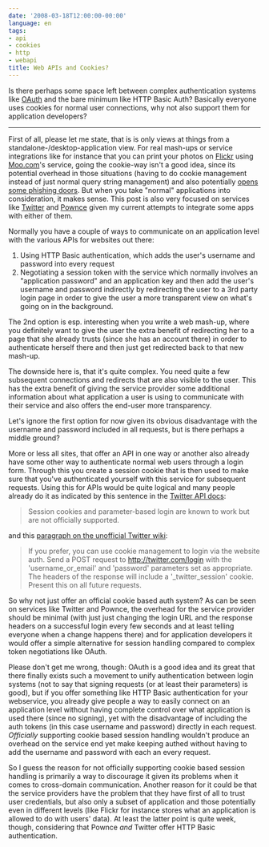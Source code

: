 ```yaml
---
date: '2008-03-18T12:00:00-00:00'
language: en
tags:
- api
- cookies
- http
- webapi
title: Web APIs and Cookies?
---
```



Is there perhaps some space left between complex authentication systems like [OAuth](http://oauth.net/) and the bare minimum like HTTP Basic Auth? Basically everyone uses cookies for normal user connections, why not also support them for application developers?

-------------------------------

First of all, please let me state, that is is only views at things from a standalone-/desktop-application view. For real mash-ups or service integrations like for instance that you can print your photos on [Flickr](http://flickr.com) using [Moo.com](http://moo.com/)'s service, going the cookie-way isn't a good idea, since its potential overhead in those situations (having to do cookie management instead of just normal query string management) and also potentially [opens some phishing doors](http://blog.monstuff.com/archives/000296.html). But when you take "normal" applications into consideration, it makes sense. This post is also very focused on services like [Twitter](http://twitter.com) and [Pownce](http://pownce.com) given my current attempts to integrate some apps with either of them.

Normally you have a couple of ways to communicate on an application level with the various APIs for websites out there:

1.  Using HTTP Basic authentication, which adds the user's username and password into every request
2.  Negotiating a session token with the service which normally involves an "application password" and an application key and then add the user's username and password indirectly by redirecting the user to a 3rd party login page in order to give the user a more transparent view on what's going on in the background.

The 2nd option is esp. interesting when you write a web mash-up, where you definitely want to give the user the extra benefit of redirecting her to a page that she already trusts (since she has an account there) in order to authenticate herself there and then just get redirected back to that new mash-up. 

The downside here is, that it's quite complex. You need quite a few subsequent connections and redirects that are also visible to the user. This has the extra benefit of giving the service provider some additional information about what application a user is using to communicate with their service and also offers the end-user more transparency. 

Let's ignore the first option for now given its obvious disadvantage with the username and password included in all requests, but is there perhaps a middle ground? 

More or less all sites, that offer an API in one way or another also already have some other way to authenticate normal web users through a login form. Through this you create a session cookie that is then used to make sure that you've authenticated yourself with this service for subsequent requests. Using this for APIs would be quite logical and many people already do it as indicated by this sentence in the [Twitter API docs](http://groups.google.com/group/twitter-development-talk/web/api-documentation):

> Session cookies and parameter-based login are known to work but are not officially supported.

and this [paragraph on the unofficial Twitter wiki](http://twitter.pbwiki.com/API+Docs#LoginAuthorization):

> If you prefer, you can use cookie management to login via the website auth. Send a POST request to http://twitter.com/login with the 'username\_or\_email' and 'password' parameters set as appropriate. The headers of the response will include a '\_twitter\_session' cookie. Present this on all future requests.

So why not just offer an official cookie based auth system? As can be seen on services like Twitter and Pownce, the overhead for the service provider should be minimal (with just just changing the login URL and the response headers on a successful login every few seconds and at least telling everyone when a change happens there) and for application developers it would offer a simple alternative for session handling compared to complex token negotiations like OAuth. 

Please don't get me wrong, though: OAuth is a good idea and its great that there finally exists such a movement to unify authentication between login systems (not to say that signing requests (or at least their parameters) is good), but if you offer something like HTTP Basic authentication for your webservice, you already give people a way to easily connect on an application level without having complete control over what application is used there (since no signing), yet with the disadvantage of including the auth tokens (in this case username and password) directly in each request. *Officially* supporting cookie based session handling wouldn't produce an overhead on the service end yet make keeping authed without having to add the username and password with each an every request.

So I guess the reason for not officially supporting cookie based session handling is primarily a way to discourage it given its problems when it comes to cross-domain communication. Another reason for it could be that the service providers have the problem that they have first of all to trust user credentials, but also only a subset of application and those potentially even in different levels (like Flickr for instance stores what an application is allowed to do with users' data). At least the latter point is quite week, though, considering that Pownce *and* Twitter offer HTTP Basic authentication.
